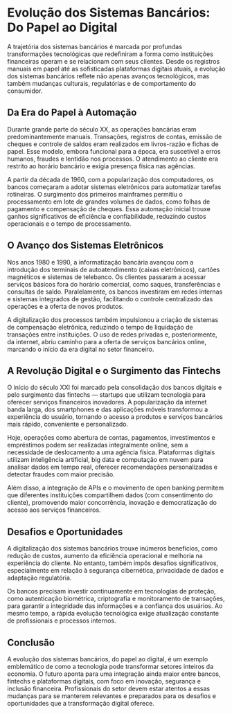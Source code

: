 # Evolução dos Sistemas Bancários: Do Papel ao Digital

A trajetória dos sistemas bancários é marcada por profundas transformações tecnológicas que redefiniram a forma como instituições financeiras operam e se relacionam com seus clientes. Desde os registros manuais em papel até as sofisticadas plataformas digitais atuais, a evolução dos sistemas bancários reflete não apenas avanços tecnológicos, mas também mudanças culturais, regulatórias e de comportamento do consumidor.

## Da Era do Papel à Automação

Durante grande parte do século XX, as operações bancárias eram predominantemente manuais. Transações, registros de contas, emissão de cheques e controle de saldos eram realizados em livros-razão e fichas de papel. Esse modelo, embora funcional para a época, era suscetível a erros humanos, fraudes e lentidão nos processos. O atendimento ao cliente era restrito ao horário bancário e exigia presença física nas agências.

A partir da década de 1960, com a popularização dos computadores, os bancos começaram a adotar sistemas eletrônicos para automatizar tarefas rotineiras. O surgimento dos primeiros mainframes permitiu o processamento em lote de grandes volumes de dados, como folhas de pagamento e compensação de cheques. Essa automação inicial trouxe ganhos significativos de eficiência e confiabilidade, reduzindo custos operacionais e o tempo de processamento.

## O Avanço dos Sistemas Eletrônicos

Nos anos 1980 e 1990, a informatização bancária avançou com a introdução dos terminais de autoatendimento (caixas eletrônicos), cartões magnéticos e sistemas de telebanco. Os clientes passaram a acessar serviços básicos fora do horário comercial, como saques, transferências e consultas de saldo. Paralelamente, os bancos investiram em redes internas e sistemas integrados de gestão, facilitando o controle centralizado das operações e a oferta de novos produtos.

A digitalização dos processos também impulsionou a criação de sistemas de compensação eletrônica, reduzindo o tempo de liquidação de transações entre instituições. O uso de redes privadas e, posteriormente, da internet, abriu caminho para a oferta de serviços bancários online, marcando o início da era digital no setor financeiro.

## A Revolução Digital e o Surgimento das Fintechs

O início do século XXI foi marcado pela consolidação dos bancos digitais e pelo surgimento das fintechs — startups que utilizam tecnologia para oferecer serviços financeiros inovadores. A popularização da internet banda larga, dos smartphones e das aplicações móveis transformou a experiência do usuário, tornando o acesso a produtos e serviços bancários mais rápido, conveniente e personalizado.

Hoje, operações como abertura de contas, pagamentos, investimentos e empréstimos podem ser realizadas integralmente online, sem a necessidade de deslocamento a uma agência física. Plataformas digitais utilizam inteligência artificial, big data e computação em nuvem para analisar dados em tempo real, oferecer recomendações personalizadas e detectar fraudes com maior precisão.

Além disso, a integração de APIs e o movimento de open banking permitem que diferentes instituições compartilhem dados (com consentimento do cliente), promovendo maior concorrência, inovação e democratização do acesso aos serviços financeiros.

## Desafios e Oportunidades

A digitalização dos sistemas bancários trouxe inúmeros benefícios, como redução de custos, aumento da eficiência operacional e melhoria na experiência do cliente. No entanto, também impôs desafios significativos, especialmente em relação à segurança cibernética, privacidade de dados e adaptação regulatória.

Os bancos precisam investir continuamente em tecnologias de proteção, como autenticação biométrica, criptografia e monitoramento de transações, para garantir a integridade das informações e a confiança dos usuários. Ao mesmo tempo, a rápida evolução tecnológica exige atualização constante de profissionais e processos internos.

## Conclusão

A evolução dos sistemas bancários, do papel ao digital, é um exemplo emblemático de como a tecnologia pode transformar setores inteiros da economia. O futuro aponta para uma integração ainda maior entre bancos, fintechs e plataformas digitais, com foco em inovação, segurança e inclusão financeira. Profissionais do setor devem estar atentos a essas mudanças para se manterem relevantes e preparados para os desafios e oportunidades que a transformação digital oferece.